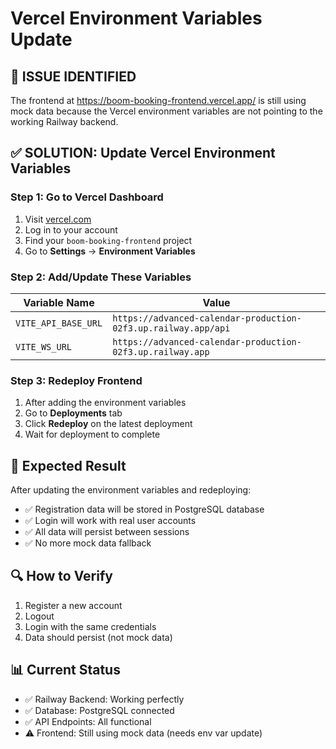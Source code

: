 # Vercel Environment Variables Update

## 🚨 ISSUE IDENTIFIED
The frontend at https://boom-booking-frontend.vercel.app/ is still using mock data because the Vercel environment variables are not pointing to the working Railway backend.

## ✅ SOLUTION: Update Vercel Environment Variables

### Step 1: Go to Vercel Dashboard
1. Visit [vercel.com](https://vercel.com)
2. Log in to your account
3. Find your `boom-booking-frontend` project
4. Go to **Settings** → **Environment Variables**

### Step 2: Add/Update These Variables

| Variable Name | Value |
|---------------|-------|
| `VITE_API_BASE_URL` | `https://advanced-calendar-production-02f3.up.railway.app/api` |
| `VITE_WS_URL` | `https://advanced-calendar-production-02f3.up.railway.app` |

### Step 3: Redeploy Frontend
1. After adding the environment variables
2. Go to **Deployments** tab
3. Click **Redeploy** on the latest deployment
4. Wait for deployment to complete

## 🎯 Expected Result
After updating the environment variables and redeploying:
- ✅ Registration data will be stored in PostgreSQL database
- ✅ Login will work with real user accounts
- ✅ All data will persist between sessions
- ✅ No more mock data fallback

## 🔍 How to Verify
1. Register a new account
2. Logout
3. Login with the same credentials
4. Data should persist (not mock data)

## 📊 Current Status
- ✅ Railway Backend: Working perfectly
- ✅ Database: PostgreSQL connected
- ✅ API Endpoints: All functional
- ⚠️ Frontend: Still using mock data (needs env var update)
